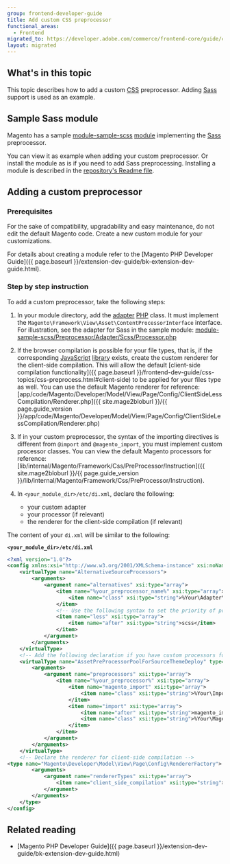 ```yaml
---
group: frontend-developer-guide
title: Add custom CSS preprocessor
functional_areas:
  - Frontend
migrated_to: https://developer.adobe.com/commerce/frontend-core/guide/css/custom-preprocessor/add/
layout: migrated
---
```


## What's in this topic

This topic describes how to add a custom [CSS](https://glossary.magento.com/css) preprocessor. Adding [Sass](https://sass-lang.com/) support is used as an example.

## Sample Sass module

Magento has a sample [module-sample-scss](https://github.com/magento/magento2-samples/tree/master/module-sample-scss) [module](https://glossary.magento.com/module) implementing the [Sass](https://glossary.magento.com/sass) preprocessor.

You can view it as example when adding your custom preprocessor. Or install the module as is if you need to add Sass preprocessing. Installing a module is described in the [repository's Readme file](https://github.com/magento/magento2-samples/blob/master/README.md).

## Adding a custom preprocessor

### Prerequisites

For the sake of compatibility, upgradability and easy maintenance, do not edit the default Magento code. Create a new custom module for your customizations.

For details about creating a module refer to the [Magento PHP Developer Guide]({{ page.baseurl }}/extension-dev-guide/bk-extension-dev-guide.html).

### Step by step instruction

To add a custom preprocessor, take the following steps:

1. In your module directory, add the [adapter](https://glossary.magento.com/adapter) [PHP](https://glossary.magento.com/php) class. It must implement the `Magento\Framework\View\Asset\ContentProcessorInterface` interface. For illustration, see the adapter for Sass in the sample module: [module-sample-scss/Preprocessor/Adapter/Scss/Processor.php](https://github.com/magento/magento2-samples/blob/master/module-sample-scss/Preprocessor/Adapter/Scss/Processor.php)

1. If the browser compilation is possible for your file types, that is, if the corresponding [JavaScript](https://glossary.magento.com/javascript) [library](https://glossary.magento.com/library) exists, create the custom renderer for the client-side compilation. This will allow the default [client-side compilation functionality]({{ page.baseurl }}/frontend-dev-guide/css-topics/css-preprocess.html#client-side) to be applied for your files type as well. You can use the default Magento renderer for reference: [app/code/Magento/Developer/Model/View/Page/Config/ClientSideLessCompilation/Renderer.php]({{ site.mage2bloburl }}/{{ page.guide_version }}/app/code/Magento/Developer/Model/View/Page/Config/ClientSideLessCompilation/Renderer.php)

1. If in your custom preprocessor, the syntax of the importing directives is different from `@import` and `@magento_import`, you must implement custom processor classes. You can view the default Magento processors for reference: [lib/internal/Magento/Framework/Css/PreProcessor/Instruction]({{ site.mage2bloburl }}/{{ page.guide_version }}/lib/internal/Magento/Framework/Css/PreProcessor/Instruction).

1. In `<your_module_dir>/etc/di.xml`, declare the following:

   *  your custom adapter
   *  your processor (if relevant)
   *  the renderer for the client-side compilation (if relevant)

The content of your `di.xml` will be similar to the following:

**`<your_module_dir>/etc/di.xml`**

```xml
<?xml version="1.0"?>
<config xmlns:xsi="http://www.w3.org/2001/XMLSchema-instance" xsi:noNamespaceSchemaLocation="urn:magento:framework:ObjectManager/etc/config.xsd">
    <virtualType name="AlternativeSourceProcessors">
        <arguments>
            <argument name="alternatives" xsi:type="array">
                <item name="%your_preprocessor_name%" xsi:type="array">
                    <item name="class" xsi:type="string">%Your\Adapter\Class%</item>
                </item>
                <!-- Use the following syntax to set the priority of processors. That is, what file types will the system search for, when requested CSS files are not found. The following lines set SCSS to be prior to Less -->
                <item name="less" xsi:type="array">
                    <item name="after" xsi:type="string">scss</item>
                </item>
            </argument>
        </arguments>
    </virtualType>
    <!-- Add the following declaration if you have custom processors for importing directives -->
    <virtualType name="AssetPreProcessorPoolForSourceThemeDeploy" type="Magento\Framework\View\Asset\PreProcessor\Pool">
        <arguments>
            <argument name="preprocessors" xsi:type="array">
                <item name="%your_preprocessor%" xsi:type="array">
                    <item name="magento_import" xsi:type="array">
                        <item name="class" xsi:type="string">%Your\Import\Processor%</item>
                    </item>
                    <item name="import" xsi:type="array">
                        <item name="after" xsi:type="string">magento_import</item>
                        <item name="class" xsi:type="string">%Your\Magento_import\Processor%</item>
                    </item>
                </item>
            </argument>
        </arguments>
    </virtualType>
    <!-- Declare the renderer for client-side compilation -->
<type name="Magento\Developer\Model\View\Page\Config\RendererFactory">
        <arguments>
            <argument name="rendererTypes" xsi:type="array">
                <item name="client_side_compilation" xsi:type="string">%Your\Client\Side\Renderer%</item>
            </argument>
        </arguments>
    </type>
</config>
```

## Related reading

*  [Magento PHP Developer Guide]({{ page.baseurl }}/extension-dev-guide/bk-extension-dev-guide.html)
